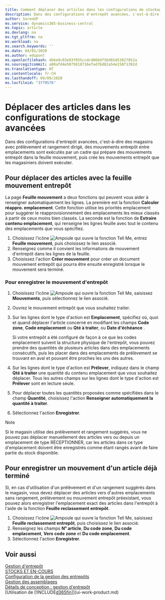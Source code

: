 ```yaml
---
title: Comment déplacer des articles dans les configurations de stockage avancées | Microsoft Docs
description: Dans des configurations d'entrepôt avancées, c'est-à-dire des magasins avec prélèvement et rangement dirigé, des mouvements entrepôt entre emplacements sont exécutés par un cadre qui prépare des mouvements entrepôt dans la feuille mouvement, puis crée les mouvements entrepôt que les magasiniers doivent exécuter.
author: SorenGP
ms.service: dynamics365-business-central
ms.topic: article
ms.devlang: na
ms.tgt_pltfrm: na
ms.workload: na
ms.search.keywords: ''
ms.date: 04/01/2020
ms.author: edupont
ms.openlocfilehash: 4b6e9c03e93f055ccdc4066df56db5d53027852a
ms.sourcegitcommit: a80afd4e5075018716efad76d82a54e158f1392d
ms.translationtype: HT
ms.contentlocale: fr-CH
ms.lasthandoff: 09/09/2020
ms.locfileid: "3779576"
---
```

# <a name="move-items-in-advanced-warehouse-configurations"></a>Déplacer des articles dans les configurations de stockage avancées
Dans des configurations d'entrepôt avancées, c'est-à-dire des magasins avec prélèvement et rangement dirigé, des mouvements entrepôt entre emplacements sont exécutés par un cadre qui prépare des mouvements entrepôt dans la feuille mouvement, puis crée les mouvements entrepôt que les magasiniers doivent exécuter.  

## <a name="to-move-items-with-the-warehouse-movement-worksheet"></a>Pour déplacer des articles avec la feuille mouvement entrepôt
La page **Feuille mouvement** a deux fonctions qui peuvent vous aider à renseigner automatiquement les lignes. La première est la fonction **Calculer réappro. emplacement**. Cette fonction utilise les priorités emplacement pour suggérer le réapprovisionnement des emplacements les mieux classés à partir de ceux moins bien classés. La seconde est la fonction de **Extraire contenu emplacement**, qui renseigne les lignes feuille avec tout le contenu des emplacements que vous spécifiez.

1.  Choisissez l'icône ![Ampoule qui ouvre la fonction Tell Me](media/ui-search/search_small.png "Dites-moi ce que vous voulez faire"), entrez **Feuille mouvement**, puis choisissez le lien associé.  
2.  Renseignez comme il convient les informations de mouvement d'entrepôt dans les lignes de la feuille.  
3. Choisissez l'action **Créer mouvement** pour créer un document mouvement entrepôt qui pourra être ensuite enregistré lorsque le mouvement sera terminé.  

### <a name="to-register-the-warehouse-movement"></a>Pour enregistrer le mouvement d'entrepôt  
1.  Choisissez l'icône ![Ampoule qui ouvre la fonction Tell Me](media/ui-search/search_small.png "Dites-moi ce que vous voulez faire"), saisissez **Mouvements**, puis sélectionnez le lien associé.  
2.  Ouvrez le mouvement entrepôt que vous souhaitez traiter.  
3.  Sur les lignes dont le type d'action est **Emplacement**, spécifiez où, quoi et quand déplacer l'article concerné en modifiant les champs **Code zone**, **Code emplacement** ou **Qté à traiter**, ou **Date d'échéance** .  

    Si votre entrepôt a été configuré de façon à ce que les codes emplacement suivent la structure physique de l'entrepôt, vous pouvez prendre des quantités de plusieurs articles dans des emplacements consécutifs, puis les placer dans des emplacements de prélèvement se trouvant en aval et pouvant être proches les uns des autres.  
4.  Sur les lignes dont le type d'action est **Prélever**, indiquez dans le champ **Qté à traiter** une quantité du contenu emplacement que vous souhaitez déplacer. Tous les autres champs sur les lignes dont le type d'action est **Prélever** sont en lecture seule.  
5.  Pour déplacer toutes les quantités proposées comme spécifiées dans le champ **Quantité**, choisissez l'action **Renseigner automatiquement la quantité à traiter**.  
6. Sélectionnez l'action **Enregistrer**.  

> [!NOTE]  
>  Si le magasin utilise des prélèvement et rangement suggérés, vous ne pouvez pas déplacer manuellement des articles vers ou depuis un emplacement de type RÉCEPTIONNER, car les articles dans ce type d'emplacement doivent être enregistrés comme étant rangés avant de faire partie du stock disponible.

## <a name="to-register-the-movement-of-an-item-that-has-already-occurred"></a>Pour enregistrer un mouvement d'un article déjà terminé  
Si, en cas d'utilisation d'un prélèvement et d'un rangement suggérés dans le magasin, vous devez déplacer des articles vers d'autres emplacements sans rangement, prélèvement ou mouvement entrepôt préexistant, vous pouvez alors enregistrer l'emplacement exact des articles dans l'entrepôt à l'aide de la fonction **Feuille reclassement entrepôt**.

1.  Choisissez l'icône ![Ampoule qui ouvre la fonction Tell Me](media/ui-search/search_small.png "Dites-moi ce que vous voulez faire"), saisissez **Feuille reclassement entrepôt**, puis choisissez le lien associé.  
2.  Renseignez les champs **N° article**, **Du code zone**, **Du code emplacement**, **Vers code zone** et **Du code emplacement**.  
3.  Sélectionnez l'action **Enregistrer**.  

## <a name="see-also"></a>Voir aussi  
[Gestion d'entrepôt](warehouse-manage-warehouse.md)  
[STOCKS ET EN-COURS](inventory-manage-inventory.md)  
[Configuration de la gestion des entrepôts](warehouse-setup-warehouse.md)     
[Gestion des assemblages](assembly-assemble-items.md)    
[Détails de conception : gestion d'entrepôt](design-details-warehouse-management.md)  
[Utilisation de [!INCLUDE[d365fin](includes/d365fin_md.md)]](ui-work-product.md)
